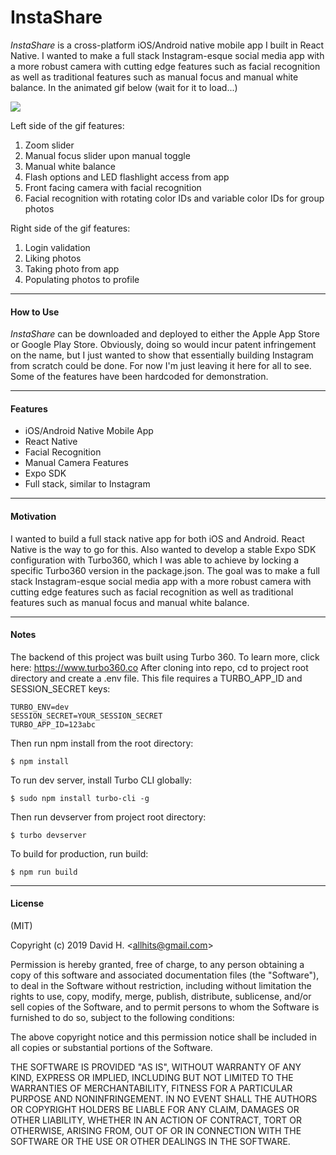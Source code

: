 # InstaShare
_InstaShare_ is a cross-platform iOS/Android native mobile app I built in React Native. I wanted to make a full stack Instagram-esque social media app with a more robust camera with cutting edge features such as facial recognition as well as traditional features such as manual focus and manual white balance. In the animated gif below (wait for it to load...)

<img src="https://github.com/dvho/insta-similar/blob/master/instaClone-using-expo-02.gif">

Left side of the gif features:
1. Zoom slider
2. Manual focus slider upon manual toggle
3. Manual white balance
4. Flash options and LED flashlight access from app
5. Front facing camera with facial recognition
5. Facial recognition with rotating color IDs and variable color IDs for group photos

Right side of the gif features:
1. Login validation
2. Liking photos
3. Taking photo from app
4. Populating photos to profile

_________________________

#### How to Use
_InstaShare_ can be downloaded and deployed to either the Apple App Store or Google Play Store. Obviously, doing so would incur patent infringement on the name, but I just wanted to show that essentially building Instagram from scratch could be done. For now I'm just leaving it here for all to see. Some of the features have been hardcoded for demonstration.
_________________________

#### Features
- iOS/Android Native Mobile App
- React Native
- Facial Recognition
- Manual Camera Features
- Expo SDK
- Full stack, similar to Instagram
_________________________

#### Motivation
I wanted to build a full stack native app for both iOS and Android. React Native is the way to go for this. Also wanted to develop a stable Expo SDK configuration with Turbo360, which I was able to achieve by locking a specific Turbo360 version in the package.json. The goal was to make a full stack Instagram-esque social media app with a more robust camera with cutting edge features such as facial recognition as well as traditional features such as manual focus and manual white balance.
_________________________

#### Notes
The backend of this project was built using Turbo 360. To learn more, click here: https://www.turbo360.co After cloning into repo, cd to project root directory and create a .env file. This file requires a TURBO_APP_ID and SESSION_SECRET keys:

```
TURBO_ENV=dev
SESSION_SECRET=YOUR_SESSION_SECRET
TURBO_APP_ID=123abc
```

Then run npm install from the root directory:

```
$ npm install
```

To run dev server, install Turbo CLI globally:

```
$ sudo npm install turbo-cli -g
```

Then run devserver from project root directory:

```
$ turbo devserver
```

To build for production, run build:

```
$ npm run build
```

_________________________

#### License
(MIT)

Copyright (c) 2019 David H. &lt;allhits@gmail.com&gt;

Permission is hereby granted, free of charge, to any person obtaining a copy of this software and associated documentation files (the "Software"), to deal in the Software without restriction, including without limitation the rights to use, copy, modify, merge, publish, distribute, sublicense, and/or sell copies of the Software, and to permit persons to whom the Software is furnished to do so, subject to the following conditions:

The above copyright notice and this permission notice shall be included in all copies or substantial portions of the Software.

THE SOFTWARE IS PROVIDED "AS IS", WITHOUT WARRANTY OF ANY KIND, EXPRESS OR IMPLIED, INCLUDING BUT NOT LIMITED TO THE WARRANTIES OF MERCHANTABILITY, FITNESS FOR A PARTICULAR PURPOSE AND NONINFRINGEMENT. IN NO EVENT SHALL THE AUTHORS OR COPYRIGHT HOLDERS BE LIABLE FOR ANY CLAIM, DAMAGES OR OTHER LIABILITY, WHETHER IN AN ACTION OF CONTRACT, TORT OR OTHERWISE, ARISING FROM, OUT OF OR IN CONNECTION WITH THE SOFTWARE OR THE USE OR OTHER DEALINGS IN THE SOFTWARE.
